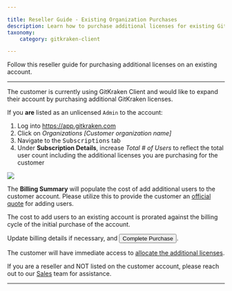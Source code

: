 ```yaml
---

title: Reseller Guide - Existing Organization Purchases
description: Learn how to purchase additional licenses for existing GitKraken organizations
taxonomy:
    category: gitkraken-client

---
```


Follow this reseller guide for purchasing additional licenses on an existing account.

***

The customer is currently using GitKraken Client and would like to expand their account by purchasing additional GitKraken licenses.

If you <strong>are</strong> listed as an unlicensed `Admin` to the account:

1. Log into <a href="https://app.gitkraken.com" target="_blank">https://app.gitkraken.com</a>
2. Click on <em class="context-menu">Organizations  <i class="fa fa-caret-right"></i> [Customer organization name]</em>
3. Navigate to the <kbd>Subscriptions</kbd> tab
4. Under <strong>Subscription Details</strong>, increase *Total # of Users* to reflect the total user count including the additional licenses you are purchasing for the customer

<img src="/wp-content/uploads/managing-organizations/buy/existing-purchases.gif" class="img-responsive center img-bordered">

The <strong>Billing Summary</strong> will populate the cost of add additional users to the customer account. Please utilize this to provide the customer an <a href="/account/quotes">official quote</a> for adding users.

<div class='callout callout--basic'>
    <p> The cost to add users to an existing account is prorated against the billing cycle of the initial purchase of the account.
</p>
</div>

Update billing details if necessary, and <button class='button button--success button--ui button--nolink'>Complete Purchase</button>.

The customer will have immediate access to <a href="/account/organizations/#allocating-licenses">allocate the additional licenses</a>.

<div class='callout callout--warning'>
    <p> If you are a reseller and NOT listed on the customer account, please reach out to our <a href="mailto:sales@gitkraken.com">Sales</a> team for assistance. </p>
</div>

***